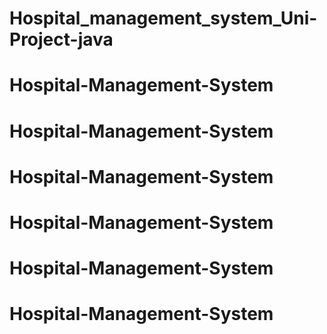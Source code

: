 # Hospital_management_system_Uni-Project-java
# Hospital-Management-System
# Hospital-Management-System
# Hospital-Management-System
# Hospital-Management-System
# Hospital-Management-System
# Hospital-Management-System
